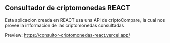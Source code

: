 ## Consultador de criptomonedas REACT

Esta aplicacion creada en REACT usa una API de criptoCompare, la cual nos provee la informacion de las criptomonedas consultadas

Preview: https://consultor-criptomonedas-react.vercel.app/